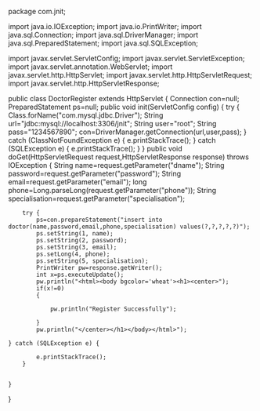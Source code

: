 package com.jnit;

import java.io.IOException;
import java.io.PrintWriter;
import java.sql.Connection;
import java.sql.DriverManager;
import java.sql.PreparedStatement;
import java.sql.SQLException;

import javax.servlet.ServletConfig;
import javax.servlet.ServletException;
import javax.servlet.annotation.WebServlet;
import javax.servlet.http.HttpServlet;
import javax.servlet.http.HttpServletRequest;
import javax.servlet.http.HttpServletResponse;

public class DoctorRegister extends HttpServlet {
	Connection con=null;
	PreparedStatement ps=null;
    public void init(ServletConfig config) {
    	try {
			Class.forName("com.mysql.jdbc.Driver");
			String url="jdbc:mysql://localhost:3306/jnit";
			String user="root";
			String pass="1234567890";
			con=DriverManager.getConnection(url,user,pass);
		} catch (ClassNotFoundException e) {
			e.printStackTrace();
		} catch (SQLException e) {
			e.printStackTrace();
		}
        }
    public void doGet(HttpServletRequest request,HttpServletResponse response) throws IOException {
    	String name=request.getParameter("dname");
    	String password=request.getParameter("password");
    	String email=request.getParameter("email");
    	long phone=Long.parseLong(request.getParameter("phone"));
    	String specialisation=request.getParameter("specialisation");
    	
    	try {
            ps=con.prepareStatement("insert into doctor(name,password,email,phone,specialisation) values(?,?,?,?,?)");
			ps.setString(1, name);
			ps.setString(2, password);
			ps.setString(3, email);
			ps.setLong(4, phone);
			ps.setString(5, specialisation);
	   		PrintWriter pw=response.getWriter();
			int x=ps.executeUpdate();
			pw.println("<html><body bgcolor='wheat'><h1><center>");
			if(x!=0)
			{
				
				pw.println("Register Successfully");
				
			}
			pw.println("</center></h1></body></html>");
			
	} catch (SQLException e) {
			
			e.printStackTrace();
		}
    	
    	
    }
}
